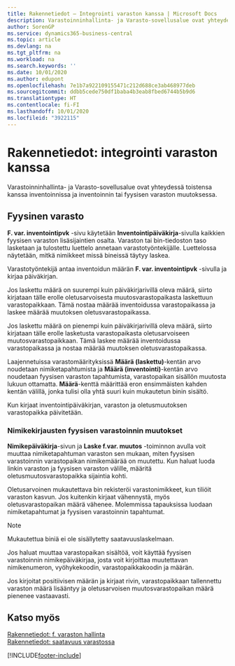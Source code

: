 ```yaml
---
title: Rakennetiedot – Integrointi varaston kanssa | Microsoft Docs
description: Varastoinninhallinta- ja Varasto-sovellusalue ovat yhteydessä toistensa kanssa inventoinnissa ja inventoinnin tai fyysisen varaston muutoksessa.
author: SorenGP
ms.service: dynamics365-business-central
ms.topic: article
ms.devlang: na
ms.tgt_pltfrm: na
ms.workload: na
ms.search.keywords: ''
ms.date: 10/01/2020
ms.author: edupont
ms.openlocfilehash: 7e1b7a922109155471c212d688ce3ab468977deb
ms.sourcegitcommit: ddbb5cede750df1baba4b3eab8fbed6744b5b9d6
ms.translationtype: HT
ms.contentlocale: fi-FI
ms.lasthandoff: 10/01/2020
ms.locfileid: "3922115"
---
```

# <a name="design-details-integration-with-inventory"></a>Rakennetiedot: integrointi varaston kanssa
Varastoinninhallinta- ja Varasto-sovellusalue ovat yhteydessä toistensa kanssa inventoinnissa ja inventoinnin tai fyysisen varaston muutoksessa.  
  
## <a name="physical-inventory"></a>Fyysinen varasto  
 **F. var. inventointipvk** -sivu käytetään **Inventointipäiväkirja**-sivulla kaikkien fyysisen varaston lisäsijaintien osalta. Varaston tai bin-tiedoston taso lasketaan ja tulostettu luettelo annetaan varastotyöntekijälle. Luettelossa näytetään, mitkä nimikkeet missä bineissä täytyy laskea.  
  
 Varastotyöntekijä antaa inventoidun määrän **F. var. inventointipvk** -sivulla ja kirjaa päiväkirjan.  
  
 Jos laskettu määrä on suurempi kuin päiväkirjarivillä oleva määrä, siirto kirjataan tälle erolle oletusarvoisesta muutosvarastopaikasta laskettuun varastopaikkaan. Tämä nostaa määrää inventoidussa varastopaikassa ja laskee määrää muutoksen oletusvarastopaikassa.  
  
 Jos laskettu määrä on pienempi kuin päiväkirjarivillä oleva määrä, siirto kirjataan tälle erolle lasketusta varastopaikasta oletusarvoiseen muutosvarastopaikkaan. Tämä laskee määrää inventoidussa varastopaikassa ja nostaa määrää muutoksen oletusvarastopaikassa.  
  
 Laajennetuissa varastomäärityksissä **Määrä (laskettu)**-kentän arvo noudetaan nimiketapahtumista ja **Määrä (inventointi)**-kentän arvo noudetaan fyysisen varaston tapahtumista, varastopaikan sisällön muutosta lukuun ottamatta. **Määrä**-kenttä määrittää eron ensimmäisten kahden kentän välillä, jonka tulisi olla yhtä suuri kuin mukautetun binin sisältö.  
  
 Kun kirjaat inventointipäiväkirjan, varaston ja oletusmuutoksen varastopaikka päivitetään.  
  
### <a name="warehouse-adjustments-to-the-item-ledger"></a>Nimikekirjausten fyysisen varastoinnin muutokset  
 **Nimikepäiväkirja**-sivun ja **Laske f.var. muutos** -toiminnon avulla voit muuttaa nimiketapahtuman varaston sen mukaan, miten fyysisen varastoinnin varastopaikan nimikemäärää on muutettu. Kun haluat luoda linkin varaston ja fyysisen varaston välille, määritä oletusmuutosvarastopaikka sijaintia kohti.  
  
 Oletusarvoinen mukautettava bin rekisteröi varastonimikkeet, kun tiliöit varaston kasvun. Jos kuitenkin kirjaat vähennystä, myös oletusvarastopaikan määrä vähenee. Molemmissa tapauksissa luodaan nimiketapahtumat ja fyysisen varastoinnin tapahtumat.  
  
> [!NOTE]  
>  Mukautettua biniä ei ole sisällytetty saatavuuslaskelmaan.  
  
 Jos haluat muuttaa varastopaikan sisältöä, voit käyttää fyysisen varastoinnin nimikepäiväkirjaa, josta voit kirjoittaa muutettavan nimikenumeron, vyöhykekoodin, varastopaikkakoodin ja määrän.  
  
 Jos kirjoitat positiivisen määrän ja kirjaat rivin, varastopaikkaan tallennettu varaston määrä lisääntyy ja oletusarvoisen muutosvarastopaikan määrä pienenee vastaavasti.  
  
## <a name="see-also"></a>Katso myös  
 [Rakennetiedot: f. varaston hallinta](design-details-warehouse-management.md)   
 [Rakennetiedot: saatavuus varastossa](design-details-availability-in-the-warehouse.md)

[!INCLUDE[footer-include](includes/footer-banner.md)]